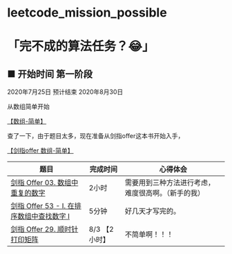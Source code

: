 # leetcode_mission_possible

# 「完不成的算法任务？😂」

## **■ 开始时间 第一阶段**

2020年7月25日 预计结束 2020年8月30日

从数组简单开始

[【数组-简单】](https://leetcode-cn.com/problemset/all/?topicSlugs=array&difficulty=简单)

查了一下，由于题目太多，现在准备从剑指offer这本书开始入手，

[【剑指offer 数组-简单】](https://leetcode-cn.com/problemset/lcof/?topicSlugs=array&difficulty=简单)

| 题目                                                         | 完成时间      | 心得体会                                           |
| ------------------------------------------------------------ | ------------- | -------------------------------------------------- |
| [剑指 Offer 03. 数组中重复的数字](https://leetcode-cn.com/problems/shu-zu-zhong-zhong-fu-de-shu-zi-lcof/) | 2小时         | 需要用到三种方法进行考虑，难度很高啊。（新手的我） |
| [剑指 Offer 53 - I. 在排序数组中查找数字 I](https://leetcode-cn.com/problems/zai-pai-xu-shu-zu-zhong-cha-zhao-shu-zi-lcof/) | 5分钟         | 好几天才写完的。                                   |
| [剑指 Offer 29. 顺时针打印矩阵](https://leetcode-cn.com/problems/shun-shi-zhen-da-yin-ju-zhen-lcof/) | 8/3 【2小时】 | 不简单啊！！！                                     |

